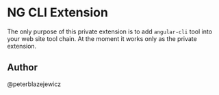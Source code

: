 # NG CLI Extension

The only purpose of this private extension is to add `angular-cli` tool into your web site tool chain.
At the moment it works only as the private extension.

## Author

@peterblazejewicz
